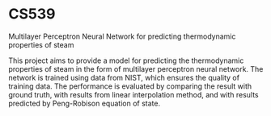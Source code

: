 # CS539
Multilayer Perceptron Neural Network for predicting thermodynamic properties of steam

This project aims to provide a model for predicting the thermodynamic properties of steam in the form of multilayer perceptron neural network. The network is trained using data from NIST, which ensures the quality of training data. The performance is evaluated by comparing the result with ground truth, with results from linear interpolation method, and with results predicted by Peng-Robison equation of state.
